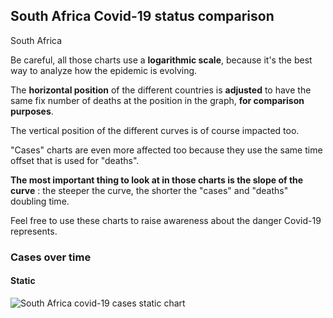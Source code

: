 ## South Africa Covid-19 status comparison 

South Africa



Be careful, all those charts use a **logarithmic scale**, because it's the best way to analyze how the epidemic is evolving.
 
The **horizontal position** of the different countries is **adjusted** to have the same fix number of deaths at the position in the graph, **for comparison purposes**.

The vertical position of the different curves is of course impacted too.

"Cases" charts are even more affected too because they use the same time offset that is used for "deaths".

**The most important thing to look at in those charts is the slope of the curve** : the steeper the curve, the shorter the "cases" and "deaths" doubling time.

Feel free to use these charts to raise awareness about the danger Covid-19 represents. 


 
### Cases over time
 
#### Static
![South Africa covid-19 cases static chart](https://raw.githubusercontent.com/madlag/coronavirus_study/master/notebooks/graphs/2020-03-23/countries/South_Africa/2020-03-23_South_Africa_cases.png "South Africa covid-19 cases static chart")   

